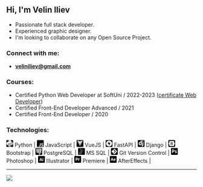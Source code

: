 [//]: # (<img src="./logos/github-newheader2.png" alt="Python">)

## Hi, I'm Velin Iliev

- Passionate full stack developer.
- Experienced graphic designer.
- I'm looking to collaborate on any Open Source Project.

### Connect with me:

- **veliniliev@gmail.com**

### Courses:

[//]: # (- Currently, studying Python Full Stack Developer at SoftUni ... [see my progress])
- Certified Python Web Developer at SoftUni / 2022-2023 ([certificate Web Developer])
- Certified Front-End Developer Advanced / 2021
- Certified Front-End Developer / 2020

### Technologies:
<p>
    <img src="./logos/Python-logo-notext.svg" alt="Python" width="18" height="18">
    <span>Python</span> | 
    <img src="./logos/Javascript_badge.svg" alt="JavaScript" width="18" height="18">
    <span>JavaScript</span> |
    <img src="./logos/vuejs.svg" alt="VueJs" width="18" height="18">
    <span>VueJS</span> |
    <img src="./logos/fastapi.svg" alt="FastAPI" width="18" height="18">
    <span>FastAPI</span> |
    <img src="./logos/django.svg" alt="Django" width="18" height="18">
    <span>Django</span> |
    <img src="./logos/bootstrap.svg" alt="Bootstrap" width="18" height="18">
    <span>Bootstrap</span> |
    <img src="./logos/Postgresql.svg" alt="PostgreSQL" width="18" height="18">
    <span>PostgreSQL</span> |
    <img src="./logos/mssql.svg" alt="MSSQL" width="18" height="18">
    <span>MS SQL</span> |
    <img src="./logos/git.svg" alt="Git Version Control" width="18" height="18">
    <span>Git Version Control</span> |
    <img src="./logos/photoshop.svg" alt="Photoshop" width="18" height="18">
    <span>Photoshop</span> |
    <img src="./logos/illustrator.svg" alt="Illustrator" width="18" height="18">
    <span>Illustrator</span> |
    <img src="./logos/premiere.svg" alt="Premiere" width="18" height="18">
    <span>Premiere</span> |
    <img src="./logos/afterEffects.svg" alt="AfterEffects" width="18" height="18">
    <span>AfterEffects</span> |
</p>

<hr>

<img height="160" src="https://github-readme-stats-git-masterrstaa-rickstaa.vercel.app/api/top-langs/?username=VelinIliev&layout=compact&text_color=FFFFFF&bg_color=09131B&hide_border=true" />

[see my progress]:https://github.com/VelinIliev/SoftUni-Python-Full-Stack-Developer-progress

[certificate Web Developer]: https://softuni.bg/certificates/details/191128/8aab45c5